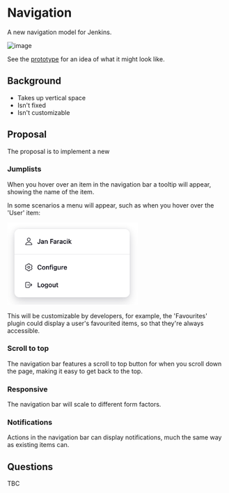 # Navigation

A new navigation model for Jenkins.

<img width="75" alt="image" src="https://github.com/janfaracik/proposals/assets/43062514/42b31002-c45d-4802-81ca-389abdfd9802">

See the [prototype](https://jenkins-redesign.vercel.app) for an idea of what it might look like.

## Background

* Takes up vertical space
* Isn't fixed
* Isn't customizable

## Proposal

The proposal is to implement a new 

### Jumplists

When you hover over an item in the navigation bar a tooltip will appear, showing the name of the item.

In some scenarios a menu will appear, such as when you hover over the 'User' item:

<img src="jumplists.png" width="300px" alt="Details widget" />

This will be customizable by developers, for example, the 'Favourites' plugin could display a user's favourited items, so that they're always accessible.

### Scroll to top

The navigation bar features a scroll to top button for when you scroll down the page, making it easy to get back to the top.

### Responsive

The navigation bar will scale to different form factors.

### Notifications

Actions in the navigation bar can display notifications, much the same way as existing items can.

## Questions

TBC

